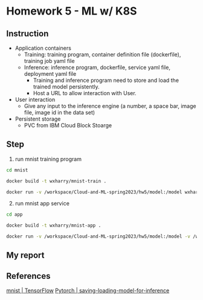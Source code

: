# Homework 5 - ML w/ K8S

## Instruction
* Application containers
  * Training: training program, container definition file (dockerfile), training job yaml file
  * Inference: inference program, dockerfile, service yaml file, deployment yaml file
    * Training and inference program need to store and load the trained model
    persistently.
    * Host a URL to allow interaction with User.
* User interaction
  * Give any input to the inference engine (a number, a space bar, image file, image id in
the data set)
* Persistent storage
  * PVC from IBM Cloud Block Stoarge

## Step
1. run mnist training program

``` bash
cd mnist

docker build -t wxharry/mnist-train .

docker run -v /workspace/Cloud-and-ML-spring2023/hw5/model:/model wxharry/mnist-train python main.py --epochs=2 --save-model
```

2. run mnist app service

``` bash
cd app

docker build -t wxharry/mnist-app .

docker run -v /workspace/Cloud-and-ML-spring2023/hw5/model:/model -v /workspace/Cloud-and-ML-spring2023/hw5/app:/app -p 8080:5000 wxharry/mnist-app
```


## My report

## References
[mnist | TensorFlow](https://www.tensorflow.org/datasets/catalog/mnist)
[Pytorch | saving-loading-model-for-inference](https://pytorch.org/tutorials/beginner/saving_loading_models.html#saving-loading-model-for-inference)